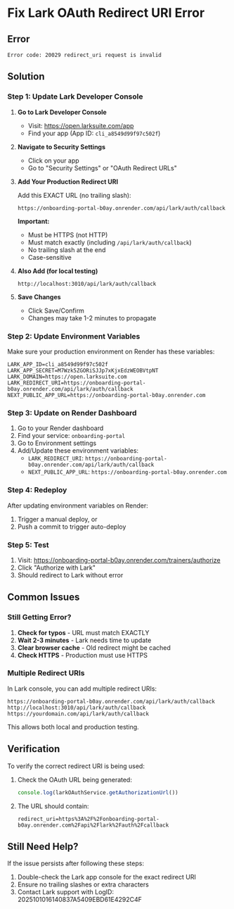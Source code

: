 # Fix Lark OAuth Redirect URI Error

## Error
```
Error code: 20029 redirect_uri request is invalid
```

## Solution

### Step 1: Update Lark Developer Console

1. **Go to Lark Developer Console**
   - Visit: https://open.larksuite.com/app
   - Find your app (App ID: `cli_a8549d99f97c502f`)

2. **Navigate to Security Settings**
   - Click on your app
   - Go to "Security Settings" or "OAuth Redirect URLs"

3. **Add Your Production Redirect URI**
   
   Add this EXACT URL (no trailing slash):
   ```
   https://onboarding-portal-b0ay.onrender.com/api/lark/auth/callback
   ```

   **Important:** 
   - Must be HTTPS (not HTTP)
   - Must match exactly (including `/api/lark/auth/callback`)
   - No trailing slash at the end
   - Case-sensitive

4. **Also Add (for local testing)**
   ```
   http://localhost:3010/api/lark/auth/callback
   ```

5. **Save Changes**
   - Click Save/Confirm
   - Changes may take 1-2 minutes to propagate

### Step 2: Update Environment Variables

Make sure your production environment on Render has these variables:

```env
LARK_APP_ID=cli_a8549d99f97c502f
LARK_APP_SECRET=M7Wzk5ZGORiSJJp7xKjxEdzWEOBVtpNT
LARK_DOMAIN=https://open.larksuite.com
LARK_REDIRECT_URI=https://onboarding-portal-b0ay.onrender.com/api/lark/auth/callback
NEXT_PUBLIC_APP_URL=https://onboarding-portal-b0ay.onrender.com
```

### Step 3: Update on Render Dashboard

1. Go to your Render dashboard
2. Find your service: `onboarding-portal`
3. Go to Environment settings
4. Add/Update these environment variables:
   - `LARK_REDIRECT_URI`: `https://onboarding-portal-b0ay.onrender.com/api/lark/auth/callback`
   - `NEXT_PUBLIC_APP_URL`: `https://onboarding-portal-b0ay.onrender.com`

### Step 4: Redeploy

After updating environment variables on Render:
1. Trigger a manual deploy, or
2. Push a commit to trigger auto-deploy

### Step 5: Test

1. Visit: https://onboarding-portal-b0ay.onrender.com/trainers/authorize
2. Click "Authorize with Lark"
3. Should redirect to Lark without error

## Common Issues

### Still Getting Error?

1. **Check for typos** - URL must match EXACTLY
2. **Wait 2-3 minutes** - Lark needs time to update
3. **Clear browser cache** - Old redirect might be cached
4. **Check HTTPS** - Production must use HTTPS

### Multiple Redirect URIs

In Lark console, you can add multiple redirect URIs:
```
https://onboarding-portal-b0ay.onrender.com/api/lark/auth/callback
http://localhost:3010/api/lark/auth/callback
https://yourdomain.com/api/lark/auth/callback
```

This allows both local and production testing.

## Verification

To verify the correct redirect URI is being used:

1. Check the OAuth URL being generated:
   ```javascript
   console.log(larkOAuthService.getAuthorizationUrl())
   ```

2. The URL should contain:
   ```
   redirect_uri=https%3A%2F%2Fonboarding-portal-b0ay.onrender.com%2Fapi%2Flark%2Fauth%2Fcallback
   ```

## Still Need Help?

If the issue persists after following these steps:
1. Double-check the Lark app console for the exact redirect URI
2. Ensure no trailing slashes or extra characters
3. Contact Lark support with LogID: 2025101016140837A5409EBD61E4292C4F
